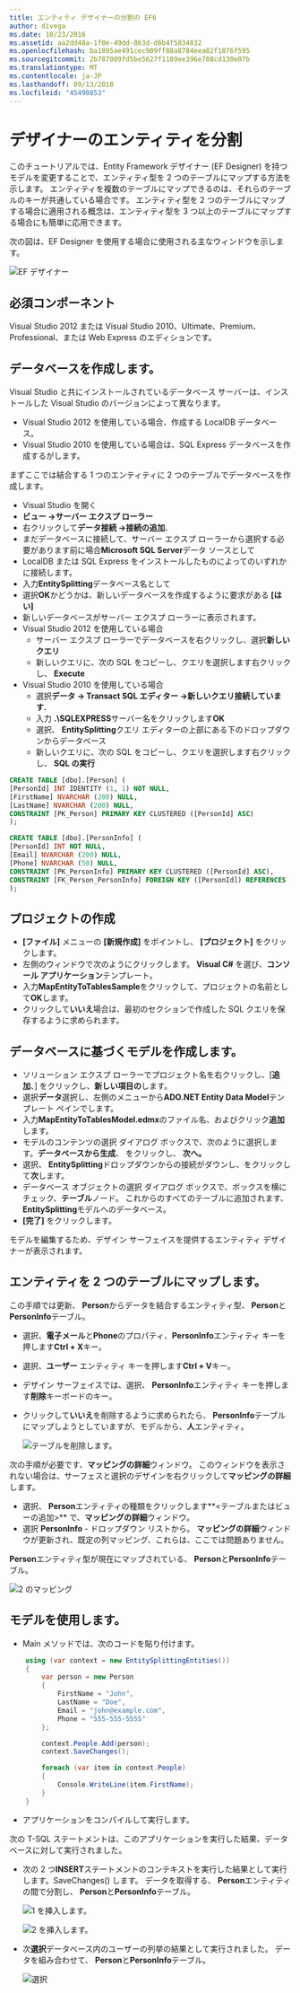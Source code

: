 ```yaml
---
title: エンティティ デザイナーの分割の EF6
author: divega
ms.date: 10/23/2016
ms.assetid: aa2dd48a-1f0e-49dd-863d-d6b4f5834832
ms.openlocfilehash: ba1895ae491cec909ff88a8784eea82f1876f595
ms.sourcegitcommit: 2b787009fd5be5627f1189ee396e708cd130e07b
ms.translationtype: MT
ms.contentlocale: ja-JP
ms.lasthandoff: 09/13/2018
ms.locfileid: "45490853"
---
```

# <a name="designer-entity-splitting"></a>デザイナーのエンティティを分割
このチュートリアルでは、Entity Framework デザイナー (EF Designer) を持つモデルを変更することで、エンティティ型を 2 つのテーブルにマップする方法を示します。 エンティティを複数のテーブルにマップできるのは、それらのテーブルのキーが共通している場合です。 エンティティ型を 2 つのテーブルにマップする場合に適用される概念は、エンティティ型を 3 つ以上のテーブルにマップする場合にも簡単に応用できます。

次の図は、EF Designer を使用する場合に使用される主なウィンドウを示します。

![EF デザイナー](~/ef6/media/efdesigner.png)

## <a name="prerequisites"></a>必須コンポーネント

Visual Studio 2012 または Visual Studio 2010、Ultimate、Premium、Professional、または Web Express のエディションです。

## <a name="create-the-database"></a>データベースを作成します。

Visual Studio と共にインストールされているデータベース サーバーは、インストールした Visual Studio のバージョンによって異なります。

-   Visual Studio 2012 を使用している場合、作成する LocalDB データベース。
-   Visual Studio 2010 を使用している場合は、SQL Express データベースを作成するがします。

まずここでは結合する 1 つのエンティティに 2 つのテーブルでデータベースを作成します。

-   Visual Studio を開く
-   **ビュー -&gt;サーバー エクスプ ローラー**
-   右クリックして**データ接続 -&gt;接続の追加.**
-   まだデータベースに接続して、サーバー エクスプ ローラーから選択する必要があります前に場合**Microsoft SQL Server**データ ソースとして
-   LocalDB または SQL Express をインストールしたものによってのいずれかに接続します。
-   入力**EntitySplitting**データベース名として
-   選択**OK**かどうかは、新しいデータベースを作成するように要求がある **[はい]**
-   新しいデータベースがサーバー エクスプ ローラーに表示されます。
-   Visual Studio 2012 を使用している場合
    -   サーバー エクスプ ローラーでデータベースを右クリックし、選択**新しいクエリ**
    -   新しいクエリに、次の SQL をコピーし、クエリを選択します右クリックし、 **Execute**
-   Visual Studio 2010 を使用している場合
    -   選択**データ -&gt; Transact SQL エディター -&gt;新しいクエリ接続しています.**
    -   入力 **.\\SQLEXPRESS**サーバー名をクリックします**OK**
    -   選択、 **EntitySplitting**クエリ エディターの上部にある下のドロップダウンからデータベース
    -   新しいクエリに、次の SQL をコピーし、クエリを選択します右クリックし、 **SQL の実行**

``` SQL
CREATE TABLE [dbo].[Person] (
[PersonId] INT IDENTITY (1, 1) NOT NULL,
[FirstName] NVARCHAR (200) NULL,
[LastName] NVARCHAR (200) NULL,
CONSTRAINT [PK_Person] PRIMARY KEY CLUSTERED ([PersonId] ASC)
);

CREATE TABLE [dbo].[PersonInfo] (
[PersonId] INT NOT NULL,
[Email] NVARCHAR (200) NULL,
[Phone] NVARCHAR (50) NULL,
CONSTRAINT [PK_PersonInfo] PRIMARY KEY CLUSTERED ([PersonId] ASC),
CONSTRAINT [FK_Person_PersonInfo] FOREIGN KEY ([PersonId]) REFERENCES [dbo].[Person] ([PersonId]) ON DELETE CASCADE
);
```

## <a name="create-the-project"></a>プロジェクトの作成

-   **[ファイル]** メニューの **[新規作成]** をポイントし、 **[プロジェクト]** をクリックします。
-   左側のウィンドウで次のようにクリックします。 **Visual C\#** を選び、**コンソール アプリケーション**テンプレート。
-   入力**MapEntityToTablesSample**をクリックして、プロジェクトの名前として**OK**します。
-   クリックして**いいえ**場合は、最初のセクションで作成した SQL クエリを保存するように求められます。

## <a name="create-a-model-based-on-the-database"></a>データベースに基づくモデルを作成します。

-   ソリューション エクスプ ローラーでプロジェクト名を右クリックし、[**追加**、] をクリックし、**新しい項目の**します。
-   選択**データ**選択し、左側のメニューから**ADO.NET Entity Data Model**テンプレート ペインでします。
-   入力**MapEntityToTablesModel.edmx**のファイル名、およびクリック**追加**します。
-   モデルのコンテンツの選択 ダイアログ ボックスで、次のように選択します。**データベースから生成**、 をクリックし、 **次へ。**
-   選択、 **EntitySplitting**ドロップダウンからの接続がダウンし、をクリックして**次**します。
-   データベース オブジェクトの選択 ダイアログ ボックスで、ボックスを横にチェック、**テーブル**ノード。
    これからのすべてのテーブルに追加されます、 **EntitySplitting**モデルへのデータベース。
-   **[完了]** をクリックします。

モデルを編集するため、デザイン サーフェイスを提供するエンティティ デザイナーが表示されます。

## <a name="map-an-entity-to-two-tables"></a>エンティティを 2 つのテーブルにマップします。

この手順では更新、 **Person**からデータを結合するエンティティ型、 **Person**と**PersonInfo**テーブル。

-   選択、**電子メール**と**Phone**のプロパティ、**PersonInfo**エンティティ キーを押します**Ctrl + X**キー。
-   選択、**ユーザー** エンティティ キーを押します**Ctrl + V**キー。
-   デザイン サーフェイスでは、選択、 **PersonInfo**エンティティ キーを押します**削除**キーボードのキー。
-   クリックして**いいえ**を削除するように求められたら、 **PersonInfo**テーブルにマップしようとしていますが、モデルから、**人**エンティティ。

    ![テーブルを削除します。](~/ef6/media/deletetables.png)

次の手順が必要です、**マッピングの詳細**ウィンドウ。 このウィンドウを表示されない場合は、サーフェスと選択のデザインを右クリックして**マッピングの詳細**します。

-   選択、 **Person**エンティティの種類をクリックします**&lt;テーブルまたはビューの追加&gt;** で、**マッピングの詳細**ウィンドウ。
-   選択 **PersonInfo** - ドロップダウン リストから。
    **マッピングの詳細**ウィンドウが更新され、既定の列マッピング、これらは、ここでは問題ありません。

**Person**エンティティ型が現在にマップされている、 **Person**と**PersonInfo**テーブル。

![2 のマッピング](~/ef6/media/mapping2.png)

## <a name="use-the-model"></a>モデルを使用します。

-   Main メソッドでは、次のコードを貼り付けます。

``` csharp
    using (var context = new EntitySplittingEntities())
    {
        var person = new Person
        {
            FirstName = "John",
            LastName = "Doe",
            Email = "john@example.com",
            Phone = "555-555-5555"
        };

        context.People.Add(person);
        context.SaveChanges();

        foreach (var item in context.People)
        {
            Console.WriteLine(item.FirstName);
        }
    }
```

-   アプリケーションをコンパイルして実行します。

次の T-SQL ステートメントは、このアプリケーションを実行した結果、データベースに対して実行されました。 

-   次の 2 つ**INSERT**ステートメントのコンテキストを実行した結果として実行します。SaveChanges() します。 データを取得する、 **Person**エンティティの間で分割し、 **Person**と**PersonInfo**テーブル。

    ![1 を挿入します。](~/ef6/media/insert1.png)

    ![2 を挿入します。](~/ef6/media/insert2.png)
-   次**選択**データベース内のユーザーの列挙の結果として実行されました。 データを組み合わせて、 **Person**と**PersonInfo**テーブル。

    ![選択](~/ef6/media/select.png)
